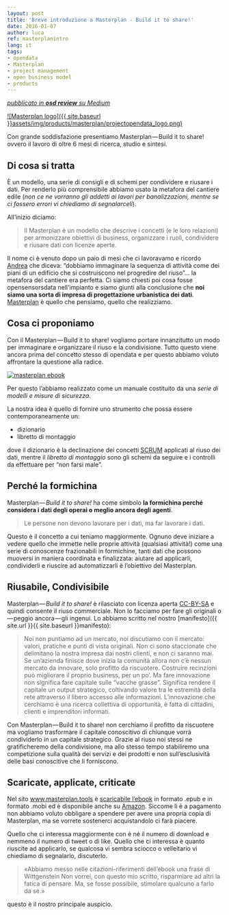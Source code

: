```yaml
---
layout: post
title: 'Breve introduzione a Masterplan - Build it to share!'
date: 2016-01-07
author: luca
ref: masterplanintro
lang: it
tags:
- opendata
- Masterplan
- project management
- open business model
- products
---
```


*[<i class="fa fa-medium" aria-hidden="true"></i> pubblicato in **osd review** su Medium ](https://medium.com/opensensorsdata-review/masterplan-aeb009ca8afd#.9df9jaskr)*


[![Masterplan logo]({{ site.baseurl }}assets/img/products/masterplan/projectopendata_logo.png)](http://www.masterplan.tools)


Con grande soddisfazione presentiamo Masterplan — Build it to share! ovvero il lavoro di oltre 6 mesi di ricerca, studio e sintesi.

## Di cosa si tratta
È un modello, una serie di consigli e di schemi per condividere e riusare i dati. Per renderlo più comprensibile abbiamo usato la metafora del cantiere edile (*non ce ne vorranno gli addetti ai lavori per banalizzazioni, mentre se ci fossero errori vi chiediamo di segnalarceli*).

All’inizio diciamo:

> Il Masterplan è un modello che descrive i concetti (e le loro relazioni) per armonizzare obiettivi di business, organizzare i ruoli, condividere e riusare dati con licenze aperte.

Il nome ci è venuto dopo un paio di mesi che ci lavoravamo e ricordo [Andrea](https://twitter.com/raimondiand) che diceva: “dobbiamo immaginare la sequenza di attività come dei piani di un edificio che si costruiscono nel progredire del riuso”… la metafora del cantiere era perfetta.
Ci siamo chiesti poi cosa fosse opensensorsdata nell’impianto e siamo giunti alla conclusione che **noi siamo una sorta di impresa di progettazione urbanistica dei dati**. [Masterplan](https://it.wikipedia.org/wiki/Masterplan_%28urbanistica%29#Definizione) è quello che pensiamo, quello che realizziamo.

## Cosa ci proponiamo
Con il Masterplan — Build it to share! vogliamo portare innanzitutto un modo per immaginare e organizzare il riuso e la condivisione. Tutto questo viene ancora prima del concetto stesso di opendata e per questo abbiamo voluto affrontare la questione alla radice.

[![masterplan ebook](http://www.masterplan.tools/ebook/img_ebook/cover_icon.png)](http://www.masterplan.tools/#ebook)

Per questo l’abbiamo realizzato come un manuale costituito da una *serie di modelli e misure di sicurezza*.

La nostra idea è quello di fornire uno strumento che possa essere contemporaneamente un:

* dizionario
* libretto di montaggio

dove il dizionario è la declinazione dei concetti [SCRUM](https://it.wikipedia.org/wiki/Scrum_%28informatica%29) applicati al riuso dei dati, mentre il *libretto di montaggio* sono gli schemi da seguire e i controlli da effettuare per “non farsi male”.

## Perché la formichina
Masterplan — *Build it to share!* ha come simbolo **la formichina perché considera i dati degli operai o meglio ancora degli agenti**.

> Le persone non devono lavorare per i dati, ma far lavorare i dati.

Questo è il concetto a cui teniamo maggiormente. Ognuno deve iniziare a vedere quello che immette nelle proprie attività (qualsiasi attività!) come una serie di conoscenze frazionabili in formichine, tanti dati che possono muoversi in maniera coordinata e finalizzata: aiutare ad applicarli, condividerli e riuscire ad automatizzarli è l’obiettivo del Masterplan.

## Riusabile, Condivisibile
Masterplan — *Build it to share!* è rilasciato con licenza aperta [CC-BY-SA](http://creativecommons.org/licenses/by-sa/4.0/deed.it) e quindi consente il riuso commerciale.
Non lo facciamo per fare gli originali o — peggio ancora — gli ingenui. Lo abbiamo scritto nel nostro [manifesto]({{ site.url }}{{ site.baseurl }}manifesto):

> Noi non puntiamo ad un mercato, noi discutiamo con il mercato: valori, pratiche e punti di vista originali. Non ci sono staccionate che delimitano la nostra impresa dai nostri clienti, e non ci saranno mai. Se un’azienda finisce dove inizia la comunità allora non c’è nessun mercato da innovare, solo profitto da riscuotere. Costruire recinzioni può migliorare il proprio business, per un po’. Ma fare innovazione non significa fare capitale sulle “vacche grasse”. Significa rendere il capitale un output strategico, coltivando valore tra le estremità della rete attraverso il libero accesso alle informazioni. L’innovazione che cerchiamo è una ricerca collettiva di opportunità, è fatta di cittadini, clienti e imprenditori informati.

Con Masterplan — Build it to share! non cerchiamo il profitto da riscuotere ma vogliamo trasformare il capitale conoscitivo di chiunque vorrà condividerlo in un capitale strategico. Grazie al riuso noi stessi ne gratificheremo della condivisione, ma allo stesso tempo stabiliremo una competizione sulla qualità dei servizi e dei prodotti e non sull’esclusività delle basi conoscitive che li forniscono.

## Scaricate, applicate, criticate
Nel sito www.masterplan.tools è [scaricabile l’ebook](http://www.masterplan.tools/#ebook) in formato .epub e in formato .mobi ed è disponibile anche su [Amazon](http://www.amazon.it/dp/B01A8HX6O6). Siccome lì è a pagamento non abbiamo voluto obbligare a spendere per avere una propria copia di Masterplan, ma se vorrete sostenerci acquistandolo ci farà piacere.

Quello che ci interessa maggiormente con è né il numero di download e nemmeno il numero di tweet o di like. Quello che ci interessa è quanto riuscite ad applicarlo, se qualcosa vi sembra sciocco o velleitario vi chiediamo di segnalarlo, discuterlo.

> «Abbiamo messo nelle citazioni-riferimenti dell’ebook una frase di Wittgenstein
Non vorrei, con questo mio scritto, risparmiare ad altri la fatica di pensare. Ma, se fosse possibile, stimolare qualcuno a farlo da sé.»

questo è il nostro principale auspicio.
